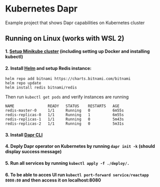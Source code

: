 # Kubernetes Dapr
Example project that shows Dapr capabilities on Kubernetes cluster

## Running on Linux (works with WSL 2)

#### 1. [Setup Minikube cluster](https://docs.dapr.io/operations/hosting/kubernetes/cluster/setup-minikube/) (including setting up Docker and installing kubectl)

#### 2. Install [Helm](https://helm.sh/docs/intro/install/) and setup Redis instance:
```
helm repo add bitnami https://charts.bitnami.com/bitnami
helm repo update
helm install redis bitnami/redis
```
Then run ```kubectl get pods``` and verify instances are running
```
NAME               READY   STATUS    RESTARTS   AGE
redis-master-0     1/1     Running   0          6m55s
redis-replicas-0   1/1     Running   1          6m55s
redis-replicas-1   1/1     Running   0          5m43s
redis-replicas-2   1/1     Running   0          5m31s
```

#### 3. Install [Dapr CLI](https://github.com/dapr/cli)
#### 4. Deply Dapr operator on Kubernetes by running `dapr init -k` (should display success message)
#### 5. Run all services by running `kubectl apply -f ./deploy/.`
#### 6. To be able to acces UI run `kubectl port-forward service/reactapp 8080:80` and then access it on localhost:8080